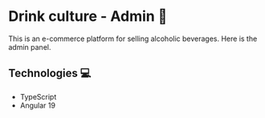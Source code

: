 # Drink culture - Admin 🍻

This is an e-commerce platform for selling alcoholic beverages. Here is the admin panel. 

## Technologies 💻

* TypeScript
* Angular 19
